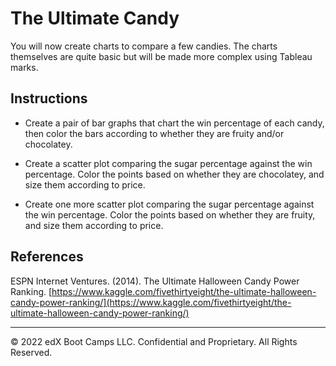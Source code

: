 # The Ultimate Candy

You will now create charts to compare a few candies. The charts themselves are quite basic but will be made more complex using Tableau marks.

## Instructions

* Create a pair of bar graphs that chart the win percentage of each candy, then color the bars according to whether they are fruity and/or chocolatey.

* Create a scatter plot comparing the sugar percentage against the win percentage. Color the points based on whether they are chocolatey, and size them according to price.

* Create one more scatter plot comparing the sugar percentage against the win percentage. Color the points based on whether they are fruity, and size them according to price.

## References

ESPN Internet Ventures. (2014). The Ultimate Halloween Candy Power Ranking. [https://www.kaggle.com/fivethirtyeight/the-ultimate-halloween-candy-power-ranking/](https://www.kaggle.com/fivethirtyeight/the-ultimate-halloween-candy-power-ranking/)

---

© 2022 edX Boot Camps LLC. Confidential and Proprietary. All Rights Reserved.
